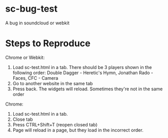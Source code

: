 sc-bug-test
===========

A bug in soundcloud or webkit

Steps to Reproduce
==================

Chrome or Webkit:

1. Load sc-test.html in a tab. There should be 3 players shown in the following
   order: Double Dagger - Heretic's Hymn, Jonathan Rado - Faces, CFC - Camera
2. Go to another website in the same tab
3. Press back. The widgets will reload. Sometimes they're not in the same order

Chrome:

1. Load sc-test.html in a tab.
2. Close tab
3. Press CTRL+Shift+T (reopen closed tab)
4. Page will reload in a page, but they load in the incorrect order.
